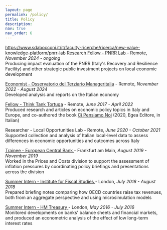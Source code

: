 ```yaml
---
layout: page
permalink: /policy/
title: Policy
description: 
nav: true
nav_order: 6
---
```

https://www.sdabocconi.it/it/faculty-ricerche/ricerca/new-value-knowledge-platform/pnrr-lab
<a href='https://www.sdabocconi.it/it/faculty-ricerche/ricerca/new-value-knowledge-platform/pnrr-lab'>Research Fellow - PNRR Lab </a> - Remote, *November 2024 - ongoing*    
Producing impact evaluation of the PNRR (Italy's Recovery and Resilience Facility) and other strategic public investment projects on local economic development

<a href='https://www.manageritalia.it/osservatorio-del-terziario/'>Economist - Osservatorio del Terziario Manageritalia</a> - Remote, *November 2022 - August 2024*    
Developed analysis and reports on the Italian economy

<a href='https://www.tortuga-econ.it/'>Fellow - Think Tank Tortuga</a> - Remote, *June 2017 - April 2022*     
Produced research and articles on economic policy topics in Italy and Europe, and co-authored the book <a href='https://www.egeaeditore.it/ita/prodotti/sociologia/ci-pensiamo-noi.aspx'>Ci Pensiamo Noi</a> (2020, Egea Editore, in Italian)

Researcher - Local Opportunities Lab - Remote, *June 2020 - October 2021*    
Supported collection and analysis of Italian local-level data to assess differences in economic opportunities and outcomes across Italy

<a href='https://www.ecb.europa.eu/home/html/index.en.html'>Trainee - European Central Bank </a> - Frankfurt am Main, *August 2019 - November 2019*   
Worked in the Prices and Costs division to support the assessment of inflation pressures by coordinating policy briefings and presentations across the division

<a href='https://ifs.org.uk/'>Summer Intern - Institute for Fiscal Studies </a> - London, *July 2018 - August 2018*    
Prepared briefing notes comparing how OECD countries raise tax revenues, both from an aggregate perspective and using microsimulation models

<a href='https://www.gov.uk/government/organisations/hm-treasury'>Summer Intern - HM Treasury </a> - London, *May 2016 - July 2016*   
Monitored developments on banks' balance sheets and financial markets, and produced an econometric analysis of the effect of low long-term interest rates
